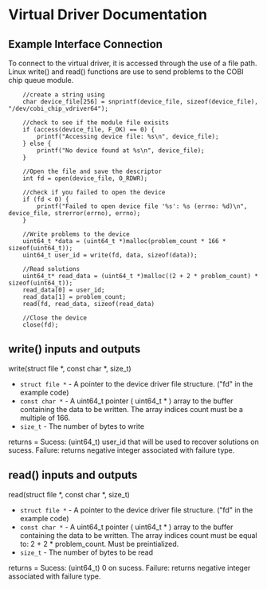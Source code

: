 # Virtual Driver Documentation

## Example Interface Connection
To connect to the virtual driver, it is accessed through the use of a file path. Linux write() and read() functions are use to send problems to the COBI chip queue module.
        
        //create a string using 
        char device_file[256] = snprintf(device_file, sizeof(device_file), "/dev/cobi_chip_vdriver64");

        //check to see if the module file exisits
        if (access(device_file, F_OK) == 0) {
            printf("Accessing device file: %s\n", device_file);
        } else {
            printf("No device found at %s\n", device_file);
        }
        
        //Open the file and save the descriptor 
        int fd = open(device_file, O_RDWR);

        //check if you failed to open the device
        if (fd < 0) {
            printf("Failed to open device file '%s': %s (errno: %d)\n", device_file, strerror(errno), errno);
        }

        //Write problems to the device
        uint64_t *data = (uint64_t *)malloc(problem_count * 166 * sizeof(uint64_t));
        uint64_t user_id = write(fd, data, sizeof(data));

        //Read solutions
        uint64_t* read_data = (uint64_t *)malloc((2 + 2 * problem_count) * sizeof(uint64_t));
        read_data[0] = user_id;
        read_data[1] = problem_count;
        read(fd, read_data, sizeof(read_data)

        //Close the device
        close(fd);

## write() inputs and outputs
write(struct file *, const char *, size_t)
* `struct file *` - A pointer to the device driver file structure. ("fd" in the example code)
* `const char *` - A uint64_t pointer ( uint64_t * ) array to the buffer containing the data to be written. The array indices count must be a multiple of 166. 
* `size_t` - The number of bytes to write

returns = Sucess: (uint64_t) user_id that will be used to recover solutions on sucess. Failure: returns negative integer associated with failure type.

## read() inputs and outputs

read(struct file *, const char *, size_t)
* `struct file *` - A pointer to the device driver file structure. ("fd" in the example code)
* `const char *` - A uint64_t pointer ( uint64_t * ) array to the buffer containing the data to be written. The array indices count must be equal to: 2 + 2 * problem_count. Must be preintialized. 
* `size_t` - The number of bytes to be read

returns = Sucess: (uint64_t) 0 on sucess. Failure: returns negative integer associated with failure type.